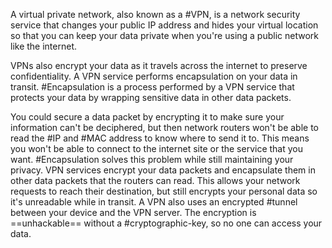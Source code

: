 
A virtual private network, also known as a #VPN, is a network security service that changes your public IP address and hides your virtual location so that you can keep your data private when you're using a public network like the internet.

VPNs also encrypt your data as it travels across the internet to preserve confidentiality. A VPN service performs encapsulation on your data in transit. #Encapsulation is a process performed by a VPN service that protects your data by wrapping sensitive data in other data packets.

You could secure a data packet by encrypting it to make sure your information can't be deciphered, but then network routers won't be able to read the #IP and #MAC address to know where to send it to. This means you won't be able to connect to the internet site or the service that you want. #Encapsulation solves this problem while still maintaining your privacy. VPN services encrypt your data packets and encapsulate them in other data packets that the routers can read. This allows your network requests to reach their destination, but still encrypts your personal data so it's unreadable while in transit. A VPN also uses an encrypted #tunnel between your device and the VPN server. The encryption is ==unhackable== without a #cryptographic-key, so no one can access your data.